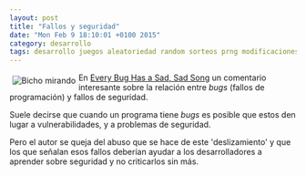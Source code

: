```yaml
---
layout: post
title: "Fallos y seguridad"
date: "Mon Feb 9 18:10:01 +0100 2015"
category: desarrollo
tags: desarrollo juegos aleatoriedad random sorteos prng modificaciones
---
```




<a href="https://www.flickr.com/photos/fernand0/2288260944/" title="Bicho"><img src="https://farm4.staticflickr.com/3117/2288260944_f58b6bf8b4_m.jpg" widhth="240"  alt="Bicho mirando" style="float:left; margin:5px"></a>

En [Every Bug Has a Sad, Sad Song](http://armoredcode.com/blog/every-bug-has-a-sad/) un comentario interesante sobre la relación entre *bugs* (fallos de programación) y fallos de seguridad. 

Suele decirse que cuando un programa tiene *bugs* es posible que estos den lugar a vulnerabilidades, y a problemas de seguridad.

Pero el autor se queja del abuso que se hace de este 'deslizamiento' y que los que señalan esos fallos deberían ayudar a los desarrolladores a aprender sobre seguridad y no criticarlos sin más.
